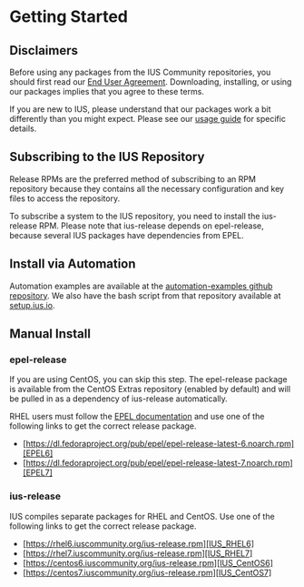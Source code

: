 # Getting Started

## Disclaimers

Before using any packages from the IUS Community repositories, you should first
read our [End User Agreement][EUA].  Downloading, installing, or using our
packages implies that you agree to these terms.

If you are new to IUS, please understand that our packages work a bit
differently than you might expect.  Please see our [usage guide][usage] for
specific details.

## Subscribing to the IUS Repository

Release RPMs are the preferred method of subscribing to an RPM repository
because they contains all the necessary configuration and key files to access
the repository.

To subscribe a system to the IUS repository, you need to install the
ius-release RPM.  Please note that ius-release depends on epel-release, because
several IUS packages have dependencies from EPEL.

## Install via Automation

Automation examples are available at the [automation-examples github
repository][automation].  We also have the bash script from that repository
available at [setup.ius.io][setup].

## Manual Install

### epel-release

If you are using CentOS, you can skip this step.  The epel-release package is
available from the CentOS Extras repository (enabled by default) and will be
pulled in as a dependency of ius-release automatically.

RHEL users must follow the [EPEL documentation][EPEL_docs] and use one of the
following links to get the correct release package.

* [https://dl.fedoraproject.org/pub/epel/epel-release-latest-6.noarch.rpm][EPEL6]
* [https://dl.fedoraproject.org/pub/epel/epel-release-latest-7.noarch.rpm][EPEL7]

### ius-release

IUS compiles separate packages for RHEL and CentOS.  Use one of the following
links to get the correct release package.

* [https://rhel6.iuscommunity.org/ius-release.rpm][IUS_RHEL6]
* [https://rhel7.iuscommunity.org/ius-release.rpm][IUS_RHEL7]
* [https://centos6.iuscommunity.org/ius-release.rpm][IUS_CentOS6]
* [https://centos7.iuscommunity.org/ius-release.rpm][IUS_CentOS7]

[EUA]: https://dl.iuscommunity.org/pub/ius/IUS-COMMUNITY-EUA
[usage]: Usage.md
[automation]: https://github.com/iuscommunity/automation-examples
[setup]: https://setup.ius.io/
[EPEL_docs]: https://fedoraproject.org/wiki/EPEL#How_can_I_use_these_extra_packages.3F
[EPEL6]: https://dl.fedoraproject.org/pub/epel/epel-release-latest-6.noarch.rpm
[EPEL7]: https://dl.fedoraproject.org/pub/epel/epel-release-latest-7.noarch.rpm
[IUS_RHEL6]: https://rhel6.iuscommunity.org/ius-release.rpm
[IUS_RHEL7]: https://rhel7.iuscommunity.org/ius-release.rpm
[IUS_CentOS6]: https://centos6.iuscommunity.org/ius-release.rpm
[IUS_CentOS7]: https://centos7.iuscommunity.org/ius-release.rpm
